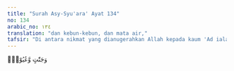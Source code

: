 ```yaml
---
title: "Surah Asy-Syu'ara' Ayat 134"
no: 134
arabic_no: ١٣٤
translation: "dan kebun-kebun, dan mata air,"
tafsir: "Di antara nikmat yang dianugerahkan Allah kepada kaum 'Ad ialah binatang-binatang ternak yang dapat mereka manfaatkan, dan anak keturunan yang dapat menyambung generasi dan penerus cita-cita mereka. Mereka juga dianugerahi kebun-kebun yang indah, yang ditumbuhi oleh tumbuh-tumbuhan yang amat berguna bagi mereka. Demikian pula air yang dapat mengairi bumi sebagai hasil irigasi yang telah mereka buat semuanya dengan pertolongan Allah."
---
```

وَجَنّٰتٍ وَّعُيُوْنٍۚ  